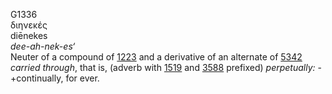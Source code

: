 <body>
  <p>G1336<br>  διηνεκές  <br> diēnekes  <br><i>dee-ah-nek-es‘ </i><br>Neuter of a compound of <a href="g1223.htm">1223</a> and a derivative of an alternate of <a href="g5342.htm">5342</a>  <i>carried</i> <i>through</i>, that is, (adverb with <a href="g1519.htm">1519</a> and <a href="g3588.htm">3588</a> prefixed) <i>perpetually:</i> - +continually, for ever.<br></p>
 </body>